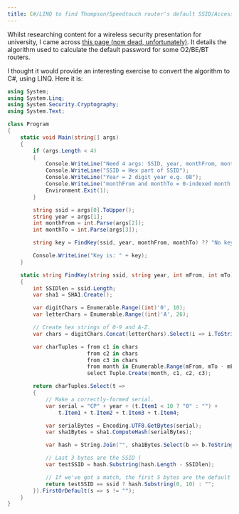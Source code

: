 ```yaml
---
title: C#/LINQ to find Thompson/Speedtouch router's default SSID/Access keys
---
```

Whilst researching content for a wireless security presentation for university,
I came across [this page (now dead, unfortunately)][orig_link]. It details the
algorithm used to calculate the default password for some O2/BE/BT routers.

I thought it would provide an interesting exercise to convert the algorithm to
C#, using LINQ. Here it is:

```csharp
using System;
using System.Linq;
using System.Security.Cryptography;
using System.Text;

class Program
{
    static void Main(string[] args)
    {
        if (args.Length < 4)
        {
            Console.WriteLine("Need 4 args: SSID, year, monthFrom, monthTo");
            Console.WriteLine("SSID = Hex part of SSID");
            Console.WriteLine("Year = 2 digit year e.g. 08");
            Console.WriteLine("monthFrom and monthTo = 0-indexed month numbers");
            Environment.Exit(1);
        }

        string ssid = args[0].ToUpper();
        string year = args[1];
        int monthFrom = int.Parse(args[2]);
        int monthTo = int.Parse(args[3]);

        string key = FindKey(ssid, year, monthFrom, monthTo) ?? "No key found!";

        Console.WriteLine("Key is: " + key);
    }

    static string FindKey(string ssid, string year, int mFrom, int mTo)
    {
        int SSIDlen = ssid.Length;
        var sha1 = SHA1.Create();

        var digitChars = Enumerable.Range((int)'0', 10);
        var letterChars = Enumerable.Range((int)'A', 26);

        // Create hex strings of 0-9 and A-Z.
        var chars = digitChars.Concat(letterChars).Select(i => i.ToString("X"));

        var charTuples = from c1 in chars
                         from c2 in chars
                         from c3 in chars
                         from month in Enumerable.Range(mFrom, mTo - mFrom)
                         select Tuple.Create(month, c1, c2, c3);

        return charTuples.Select(t =>
        {
            // Make a correctly-formed serial.
            var serial = "CP" + year + (t.Item1 < 10 ? "0" : "") + 
                t.Item1 + t.Item2 + t.Item3 + t.Item4;

            var serialBytes = Encoding.UTF8.GetBytes(serial);
            var sha1Bytes = sha1.ComputeHash(serialBytes);

            var hash = String.Join("", sha1Bytes.Select(b => b.ToString("X")));

            // Last 3 bytes are the SSID (
            var testSSID = hash.Substring(hash.Length - SSIDlen);

            // If we've got a match, the first 5 bytes are the default access key.
            return testSSID == ssid ? hash.Substring(0, 10) : "";
        }).FirstOrDefault(s => s != "");
    }
}
```

[orig_link]: http://flash.i.ph/blogs/flash/2009/09/12/default-key-algorithm-in-thomson-most-popular-dsl-router-in-the-pt-meo/
